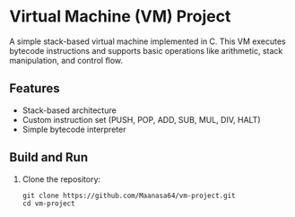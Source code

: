 # Virtual Machine (VM) Project

A simple stack-based virtual machine implemented in C. This VM executes bytecode instructions and supports basic operations like arithmetic, stack manipulation, and control flow.

## Features
- Stack-based architecture
- Custom instruction set (PUSH, POP, ADD, SUB, MUL, DIV, HALT)
- Simple bytecode interpreter

## Build and Run
1. Clone the repository:
   ```
   git clone https://github.com/Maanasa64/vm-project.git
   cd vm-project
   ```
